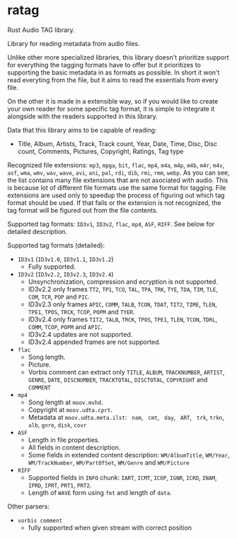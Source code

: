 # ratag
Rust Audio TAG library.

Library for reading metadata from audio files.

Unlike other more specialized libraries, this library doesn't prioritize
support for everything the tagging formats have to offer but it prioritizes to
supporting the basic metadata in as formats as possible. In short it won't read
everyting from the file, but it aims to read the essentials from every file.

On the other it is made in a extensible way, so if you would like to create
your own reader for some specific tag format, it is simple to integrate it
alongside with the readers supported in this library.

Data that this library aims to be capable of reading:
- Title, Album, Artists, Track, Track count, Year, Date, Time, Disc, Disc
  count, Comments, Pictures, Copyright, Ratings, Tag type

Recognized file extensions: `mp3`, `mpga`, `bit`, `flac`, `mp4`, `m4a`, `m4p`,
`m4b`, `m4r`, `m4v`, `asf`, `wma`, `wmv`, `wav`, `wave`, `avi`, `ani`, `pal`,
`rdi`, `dib`, `rmi`, `rmm`, `webp`. As you can see, the list contains many file
extensions that are not asociated with audio. This is because lot of different
file formats use the same format for tagging. File extensions are used only to
speedup the process of figuring out which tag format should be used. If that
fails or the extension is not recognized, the tag format will be figured out
from the file contents.

Supported tag formats: `ID3v1`, `ID3v2`, `flac`, `mp4`, `ASF`, `RIFF`. See
below for detailed description.

Supported tag formats (detailed):
- `ID3v1` (`ID3v1.0`, `ID3v1.1`, `ID3v1.2`)
    - Fully supported.
- `ID3v2` (`ID3v2.2`, `ID3v2.3`, `ID3v2.4`)
    - Unsynchronization, compression and ecryption is not supported.
    - ID3v2.2 only frames `TT2`, `TP1`, `TCO`, `TAL`, `TPA`, `TRK`, `TYE`,
      `TDA`, `TIM`, `TLE`, `COM`, `TCR`, `POP` and `PIC`.
    - ID3v2.3 only frames `APIC`, `COMM`, `TALB`, `TCON`, `TDAT`, `TIT2`,
      `TIME`, `TLEN`, `TPE1`, `TPOS`, `TRCK`, `TCOP`, `POPM` and `TYER`.
    - ID3v2.4 only frames `TIT2`, `TALB`, `TRCK`, `TPOS`, `TPE1`, `TLEN`,
      `TCON`, `TDRL`, `COMM`, `TCOP`, `POPM` and `APIC`.
    - ID3v2.4 updates are not supported.
    - ID3v2.4 appended frames are not supported.
- `flac`
    - Song length.
    - Picture.
    - Vorbis comment can extract only `TITLE`, `ALBUM`, `TRACKNUMBER`,
      `ARTIST`, `GENRE`, `DATE`, `DISCNUMBER`, `TRACKTOTAL`, `DISCTOTAL`,
      `COPYRIGHT` and `COMMENT`
- `mp4`
    - Song length at `moov.mvhd`.
    - Copyright at `moov.udta.cprt`.
    - Metadata at `moov.udta.meta.ilst`: ` nam`, ` cmt`, ` day`, ` ART`,
      ` trk`, `trkn`, ` alb`, `gnre`, `disk`, `covr`
- `ASF`
    - Length in file properties.
    - All fields in content description.
    - Some fields in extended content description: `WM/AlbumTitle`, `WM/Year`,
      `WM/TrackNumber`, `WM/PartOfSet`, `WM/Genre` and `WM/Picture`
- `RIFF`
    - Supported fields in `INFO` chunk: `IART`, `ICMT`, `ICOP`, `IGNR`, `ICRD`,
      `INAM`, `IPRD`, `IPRT`, `PRT1`, `PRT2`.
    - Length of `WAVE` form using `fmt` and length of `data`.

Other parsers:
- `vorbis comment`
    - fully supported when given stream with correct position
